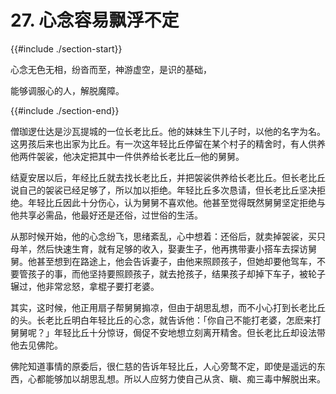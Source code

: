 # 27. 心念容易飘浮不定
{{#include ./section-start}}

心念无色无相，纷沓而至，神游虚空，是识的基础，

能够调服心的人，解脱魔障。

{{#include ./section-end}}

僧珈逻仕达是沙瓦提城的一位长老比丘。他的妹妹生下儿子时，以他的名字为名。这男孩后来也出家为比丘。有一次这年轻比丘停留在某个村子的精舍时，有人供养他两件袈裟，他决定把其中一件供养给长老比丘─他的舅舅。

结夏安居以后，年经比丘就去找长老比丘，并把袈裟供养给长老比丘。但长老比丘说自己的袈裟已经足够了，所以加以拒绝。年轻比丘多次恳请，但长老比丘坚决拒绝。年轻比丘因此十分伤心，认为舅舅不喜欢他。他甚至觉得既然舅舅坚定拒绝与他共享必需品，他最好还是还俗，过世俗的生活。

从那时候开始，他的心念纷飞，思绪紊乱，心中想着：还俗后，就卖掉袈裟，买只母羊，然后快速生育，就有足够的收入，娶妻生子，他再携带妻小搭车去探访舅舅。他甚至想到在路途上，他会告诉妻子，由他来照顾孩子，但她却要他驾车，不要管孩子的事，而他坚持要照顾孩子，就去抢孩子，结果孩子却掉下车子，被轮子辗过，他非常忿怒，拿棍子要打老婆。

其实，这时候，他正用扇子帮舅舅搧凉，但由于胡思乱想，而不小心打到长老比丘的头。长老比丘明白年轻比丘的心念，就告诉他：「你自己不能打老婆，怎麽来打舅舅呢？」年轻比丘十分惊讶，侷促不安地想立刻离开精舍。但长老比丘却设法带他去见佛陀。

佛陀知道事情的原委后，很仁慈的告诉年轻比丘，人心旁鹜不定，即使是遥远的东西，心都能够加以胡思乱想。所以人应努力使自己从贪、瞋、痴三毒中解脱出来。

